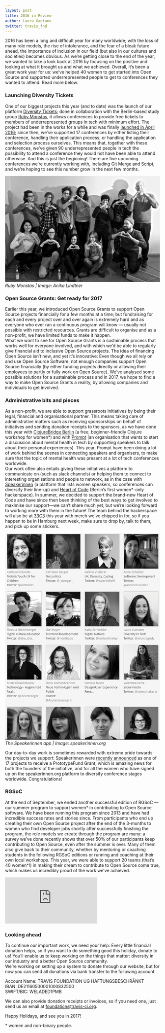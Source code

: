 ```yaml
---
layout: post
title: 2016 in Review
author: Laura Gaetano
twitter: travis_fnd
---
```


2016 has been a long and difficult year for many worldwide; with the loss of many role models, the rise of intolerance, and the fear of a bleak future ahead, the importance of inclusion in our field (but also in our cultures and societies) becomes obvious. As we’re getting close to the end of the year, we wanted to take a look back at 2016 by focusing on the positive and looking at what it brought us and what we achieved. Overall, it’s been a great work year for us: we’ve helped 40 women to get started into Open Source and supported underrepresented people to get to conferences they wanted to attend. Read more below.  

### Launching Diversity Tickets
One of our biggest projects this year (and to date) was the launch of our platform [Diversity Tickets](https://diversitytickets.org/); done in collaboration with the Berlin-based study group [Ruby Monstas](http://rubymonstas.org/), it allows conferences to provide free tickets to members of underrepresented groups in tech with minimum effort. The project had been in the works for a while and was finally [launched in April 2016](http://foundation.travis-ci.org/2016/04/26/diversity-tickets/); since then, we’ve supported 17 conferences by either listing their conference, handling their application process, or handling the application and selection process ourselves. This means that, together with these conferences, we’ve given 90 underrepresented people in tech the possibility to attend a conference they would not have been able to attend otherwise. And this is just the beginning! There are five upcoming conferences we’re currently working with, including Git Merge and Script, and we’re hoping to see this number grow in the next few months.  

![Ruby Monstas](/images/blog/2016-04-26-diversity-tickets-group.jpg)
<em>Ruby Monstas | Image: Anika Lindtner</em>

### Open Source Grants: Get ready for 2017
Earlier this year, we introduced Open Source Grants to support Open Source projects financially for a few months at a time; but fundraising for each and every project over and over again is extremely hard and as everyone who ever ran a continuous program will know — usually not possible with restricted resources. Grants are difficult to organise and as a non-profit, we have limited funds to make it happen.  
What we want to see for Open Source Grants is a sustainable process that works well for everyone involved, and with which we’d be able to regularly give financial aid to inclusive Open Source projects. The idea of financing Open Source isn’t new, and yet it’s innovative: Even though we all rely on and use Open Source Software, not enough companies support Open Source financially (by either funding projects directly or allowing their employees to partly or fully work on Open Source). We’ve analysed some possible solutions for a sustainable process and in 2017, we hope to find a way to make Open Source Grants a reality, by allowing companies and individuals to get involved.  

### Administrative bits and pieces
As a non-profit, we are able to support grassroots initiatives by being their legal, financial and organisational partner. This means taking care of administrative matters such as receiving sponsorships on behalf of initiatives and sending donation receipts to the sponsors, as we have done this year with [ClojureBridge Berlin](http://clojurebridge-berlin.org/) (a free, beginner-friendly Clojure workshop for women\*) and with [Prompt](http://mhprompt.org/) (an organisation that wants to start a discussion about mental health in tech by supporting speakers to talk about their personal experiences). This year, Prompt have been doing a lot of work behind the scenes in connecting speakers and organisers, to make sure that the topic of mental health was present at a lot of tech conferences worldwide.  
Our work often also entails giving these initiatives a platform to communicate on (such as slack channels) or helping them to connect to interesting organisations and people to network, as in the case with [Speakerinnen](https://speakerinnen.org/) (a platform that lists women speakers, so conferences can diversify their line-up) and [Heart of Code](http://heartofcode.org/) (Berlin’s first women*-only hackerspace). In summer, we decided to support the brand-new Heart of Code and have since then been thinking of the best ways to get involved to maximise our support—we can’t share much yet, but we’re looking forward to working more with them in the future! The team behind the hackerspace will also be at [33C3](https://events.ccc.de/congress/2016/wiki/Main_Page) this year with merch we’ve chipped in for, so if you happen to be in Hamburg next week, make sure to drop by, talk to them, and pick up some stickers.  

![The Speakerinnen app](/images/blog/2016-12-23-speakerinnen-screenshot.png)
<em>The Speakerinnen app | Image: speakerinnen.org</em>

Our day-to-day work is sometimes rewarded with extreme pride towards the projects we support: Speakerinnen were [recently announced](https://prototypefund.de/en/our-first-round-of-funding-goes-to/) as one of 17 projects to receive a PrototypeFund Grant, which is amazing news for both the founders of the initiative, and for all the women who have signed up on the speakerinnen.org platform to diversify conference stages worldwide. Congratulations!  

### RGSoC
At the end of September, we ended another successful edition of RGSoC — our summer program to support women\* in contributing to Open Source software. We have been running this program since 2013 and have had incredible success rates and stories since. From participants who end up creating their own Open Source project after the end of the 3-months to women who find developer jobs shortly after successfully finishing the program, the role models we create through the program are many: a survey we’ve done recently shows that over 50% of our participants keep contributing to Open Source, even after the summer is over. Many of them also give back to their community, whether by mentoring or coaching students in the following RGSoC editions or running and coaching at their own local workshops. This year, we were able to support 20 teams (that’s 40 women\*!) in making their dream to contribute to Open Source come true, which makes us incredibly proud of the work we’ve achieved.

<div class="videoWrapper">
  <iframe src="https://player.vimeo.com/video/185049421" frameborder="0" webkitallowfullscreen mozallowfullscreen allowfullscreen></iframe>
</div>

### Looking ahead
To continue our important work, we need your help: Every little financial donation helps, so if you want to do something good this holiday, donate to us! You’ll enable us to keep working on the things that matter: diversity in our industry and a better Open Source community.  
We’re working on setting up a system to donate through our website, but for now you can send all donations via bank transfer to the following account:  

Account Name: TRAVIS FOUNDATION UG HAFTUNGSBESCHRÄNKT  
IBAN: DE21160500001000832500  
SWIFT/BIC: WELADED1PMB  


We can also provide donation receipts or invoices, so if you need one, just send us an email at <a href="mailto:foundation@travis-ci.org">foundation@travis-ci.org</a>.  

Happy Holidays, and see you in 2017!

\* women and non-binary people.
